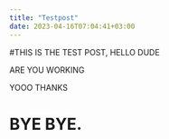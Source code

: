 ```yaml
---
title: "Testpost"
date: 2023-04-16T07:04:41+03:00
---
```


#THIS IS THE TEST POST,
HELLO DUDE

ARE YOU WORKING

YOOO 
THANKS
# BYE BYE.

